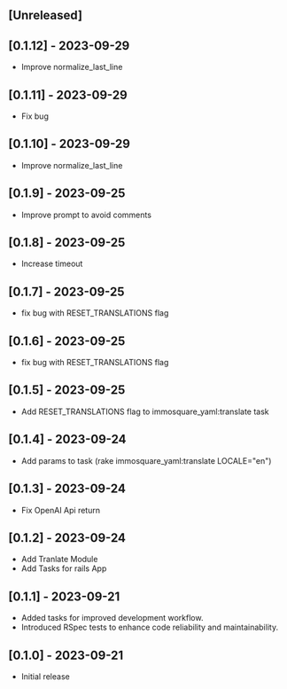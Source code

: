 ## [Unreleased]

## [0.1.12] - 2023-09-29

- Improve normalize_last_line 

## [0.1.11] - 2023-09-29

- Fix bug

## [0.1.10] - 2023-09-29

- Improve normalize_last_line

## [0.1.9] - 2023-09-25

- Improve prompt to avoid comments

## [0.1.8] - 2023-09-25

- Increase timeout

## [0.1.7] - 2023-09-25

- fix bug with RESET_TRANSLATIONS flag

## [0.1.6] - 2023-09-25

- fix bug with RESET_TRANSLATIONS flag

## [0.1.5] - 2023-09-25

- Add RESET_TRANSLATIONS flag to immosquare_yaml:translate task

## [0.1.4] - 2023-09-24

- Add params to task (rake immosquare_yaml:translate LOCALE="en")

## [0.1.3] - 2023-09-24

- Fix OpenAI Api return

## [0.1.2] - 2023-09-24

- Add Tranlate Module
- Add Tasks for rails App

## [0.1.1] - 2023-09-21

- Added tasks for improved development workflow.
- Introduced RSpec tests to enhance code reliability and maintainability.

## [0.1.0] - 2023-09-21

- Initial release

